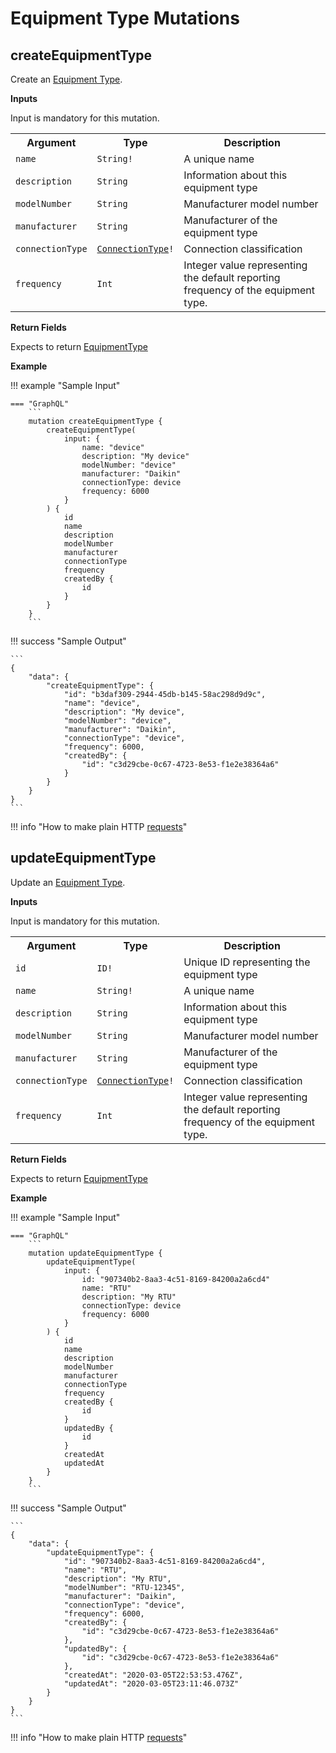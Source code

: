 # Equipment Type Mutations

## createEquipmentType

Create an [Equipment Type](./equipmentTypeInterfaces.md#equipmenttype).

**Inputs**

Input is mandatory for this mutation.

<table>
    <tr>
        <th nowrap>Argument</th>
        <th nowrap>Type</th>
        <th nowrap>Description</th>
    </tr>
    <tr>
        <td nowrap><code>name</code></td>
        <td nowrap><code>String!</code></td>
        <td>A unique name</td>
    </tr>
    <tr>
        <td nowrap><code>description</code></td>
        <td nowrap><code>String</code></td>
        <td>Information about this equipment type</td>
    </tr>
    <tr>
        <td nowrap><code>modelNumber</code></td>
        <td nowrap><code>String</code></td>
        <td>Manufacturer model number</td>
    </tr>
    <tr>
        <td nowrap><code>manufacturer</code></td>
        <td nowrap><code>String</code></td>
        <td>Manufacturer of the equipment type</td>
    </tr>
    <tr>
        <td nowrap><code>connectionType</code></td>
        <td nowrap><code><a href="./equipmentTypeEnums.html#connectiontype">ConnectionType</a>!</code></td>
        <td>Connection classification</td>
    </tr>
    <tr>
        <td nowrap><code>frequency</code></td>
        <td nowrap><code>Int</code></td>
        <td>Integer value representing the default reporting frequency of the equipment type.</td>
    </tr>
</table>

**Return Fields**

Expects to return [EquipmentType](./equipmentTypeInterfaces.md#equipmenttype)

**Example**

!!! example "Sample Input"

    === "GraphQL"
        ```
        mutation createEquipmentType {
            createEquipmentType(
                input: {
                    name: "device"
                    description: "My device"
                    modelNumber: "device"
                    manufacturer: "Daikin"
                    connectionType: device
                    frequency: 6000
                }
            ) {
                id
                name
                description
                modelNumber
                manufacturer
                connectionType
                frequency
                createdBy {
                    id
                }
            }
        }
        ```

!!! success "Sample Output"

    ```
    {
        "data": {
            "createEquipmentType": {
                "id": "b3daf309-2944-45db-b145-58ac298d9d9c",
                "name": "device",
                "description": "My device",
                "modelNumber": "device",
                "manufacturer": "Daikin",
                "connectionType": "device",
                "frequency": 6000,
                "createdBy": {
                    "id": "c3d29cbe-0c67-4723-8e53-f1e2e38364a6"
                }
            }
        }
    }
    ```

!!! info "How to make plain HTTP [requests](../index.md#making-plain-http-requests)"

## updateEquipmentType

Update an [Equipment Type](./equipmentTypeInterfaces.md#equipmenttype).

**Inputs**

Input is mandatory for this mutation.

<table>
    <tr>
        <th nowrap>Argument</th>
        <th nowrap>Type</th>
        <th nowrap>Description</th>
    </tr>
    <tr>
        <td nowrap><code>id</code></td>
        <td nowrap><code>ID!</code></td>
        <td>Unique ID representing the equipment type</td>
    </tr>
    <tr>
        <td nowrap><code>name</code></td>
        <td nowrap><code>String!</code></td>
        <td>A unique name</td>
    </tr>
    <tr>
        <td nowrap><code>description</code></td>
        <td nowrap><code>String</code></td>
        <td>Information about this equipment type</td>
    </tr>
    <tr>
        <td nowrap><code>modelNumber</code></td>
        <td nowrap><code>String</code></td>
        <td>Manufacturer model number</td>
    </tr>
    <tr>
        <td nowrap><code>manufacturer</code></td>
        <td nowrap><code>String</code></td>
        <td>Manufacturer of the equipment type</td>
    </tr>
    <tr>
        <td nowrap><code>connectionType</code></td>
        <td nowrap><code><a href="./equipmentTypeEnums.html#connectiontype">ConnectionType</a>!</code></td>
        <td>Connection classification</td>
    </tr>
    <tr>
        <td nowrap><code>frequency</code></td>
        <td nowrap><code>Int</code></td>
        <td>Integer value representing the default reporting frequency of the equipment type.</td>
    </tr>
</table>

**Return Fields**

Expects to return [EquipmentType](./equipmentTypeInterfaces.md#equipmenttype)

**Example**

!!! example "Sample Input"

    === "GraphQL"
        ```
        mutation updateEquipmentType {
            updateEquipmentType(
                input: {
                    id: "907340b2-8aa3-4c51-8169-84200a2a6cd4"
                    name: "RTU"
                    description: "My RTU"
                    connectionType: device
                    frequency: 6000
                }
            ) {
                id
                name
                description
                modelNumber
                manufacturer
                connectionType
                frequency
                createdBy {
                    id
                }
                updatedBy {
                    id
                }
                createdAt
                updatedAt
            }
        }
        ```

!!! success "Sample Output"

    ```
    {
        "data": {
            "updateEquipmentType": {
                "id": "907340b2-8aa3-4c51-8169-84200a2a6cd4",
                "name": "RTU",
                "description": "My RTU",
                "modelNumber": "RTU-12345",
                "manufacturer": "Daikin",
                "connectionType": "device",
                "frequency": 6000,
                "createdBy": {
                    "id": "c3d29cbe-0c67-4723-8e53-f1e2e38364a6"
                },
                "updatedBy": {
                    "id": "c3d29cbe-0c67-4723-8e53-f1e2e38364a6"
                },
                "createdAt": "2020-03-05T22:53:53.476Z",
                "updatedAt": "2020-03-05T23:11:46.073Z"
            }
        }
    }
    ```

!!! info "How to make plain HTTP [requests](../index.md#making-plain-http-requests)"